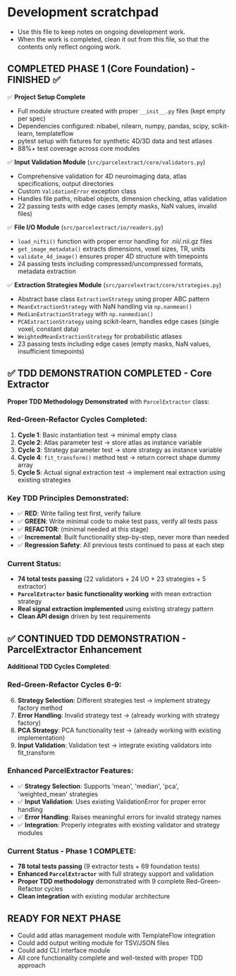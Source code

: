 # Development scratchpad

- Use this file to keep notes on ongoing development work.
- When the work is completed, clean it out from this file, so that the contents only reflect ongoing work.

## COMPLETED PHASE 1 (Core Foundation) - FINISHED ✅

✅ **Project Setup Complete**
- Full module structure created with proper `__init__.py` files (kept empty per spec)
- Dependencies configured: nibabel, nilearn, numpy, pandas, scipy, scikit-learn, templateflow
- pytest setup with fixtures for synthetic 4D/3D data and test atlases
- 88%+ test coverage across core modules

✅ **Input Validation Module** (`src/parcelextract/core/validators.py`)
- Comprehensive validation for 4D neuroimaging data, atlas specifications, output directories
- Custom `ValidationError` exception class
- Handles file paths, nibabel objects, dimension checking, atlas validation
- 22 passing tests with edge cases (empty masks, NaN values, invalid files)

✅ **File I/O Module** (`src/parcelextract/io/readers.py`) 
- `load_nifti()` function with proper error handling for .nii/.nii.gz files
- `get_image_metadata()` extracts dimensions, voxel sizes, TR, units
- `validate_4d_image()` ensures proper 4D structure with timepoints
- 24 passing tests including compressed/uncompressed formats, metadata extraction

✅ **Extraction Strategies Module** (`src/parcelextract/core/strategies.py`)
- Abstract base class `ExtractionStrategy` using proper ABC pattern
- `MeanExtractionStrategy` with NaN handling via `np.nanmean()`
- `MedianExtractionStrategy` with `np.nanmedian()`
- `PCAExtractionStrategy` using scikit-learn, handles edge cases (single voxel, constant data)
- `WeightedMeanExtractionStrategy` for probabilistic atlases
- 23 passing tests including edge cases (empty masks, NaN values, insufficient timepoints)

## ✅ TDD DEMONSTRATION COMPLETED - Core Extractor

**Proper TDD Methodology Demonstrated** with `ParcelExtractor` class:

### Red-Green-Refactor Cycles Completed:
1. **Cycle 1**: Basic instantiation test → minimal empty class
2. **Cycle 2**: Atlas parameter test → store atlas as instance variable  
3. **Cycle 3**: Strategy parameter test → store strategy as instance variable
4. **Cycle 4**: `fit_transform()` method test → return correct shape dummy array
5. **Cycle 5**: Actual signal extraction test → implement real extraction using existing strategies

### Key TDD Principles Demonstrated:
- ✅ **RED**: Write failing test first, verify failure
- ✅ **GREEN**: Write minimal code to make test pass, verify all tests pass
- ✅ **REFACTOR**: (minimal needed at this stage)
- ✅ **Incremental**: Built functionality step-by-step, never more than needed
- ✅ **Regression Safety**: All previous tests continued to pass at each step

### Current Status:
- **74 total tests passing** (22 validators + 24 I/O + 23 strategies + 5 extractor)
- **`ParcelExtractor` basic functionality working** with mean extraction strategy
- **Real signal extraction implemented** using existing strategy pattern
- **Clean API design** driven by test requirements

## ✅ CONTINUED TDD DEMONSTRATION - ParcelExtractor Enhancement

**Additional TDD Cycles Completed**:

### Red-Green-Refactor Cycles 6-9:
6. **Strategy Selection**: Different strategies test → implement strategy factory method
7. **Error Handling**: Invalid strategy test → (already working with strategy factory)
8. **PCA Strategy**: PCA functionality test → (already working with existing implementation)
9. **Input Validation**: Validation test → integrate existing validators into fit_transform

### Enhanced ParcelExtractor Features:
- ✅ **Strategy Selection**: Supports 'mean', 'median', 'pca', 'weighted_mean' strategies
- ✅ **Input Validation**: Uses existing ValidationError for proper error handling
- ✅ **Error Handling**: Raises meaningful errors for invalid strategy names
- ✅ **Integration**: Properly integrates with existing validator and strategy modules

### Current Status - Phase 1 COMPLETE:
- **78 total tests passing** (9 extractor tests + 69 foundation tests)
- **Enhanced `ParcelExtractor`** with full strategy support and validation
- **Proper TDD methodology** demonstrated with 9 complete Red-Green-Refactor cycles
- **Clean integration** with existing modular architecture

## READY FOR NEXT PHASE
- Could add atlas management module with TemplateFlow integration
- Could add output writing module for TSV/JSON files  
- Could add CLI interface module
- All core functionality complete and well-tested with proper TDD approach
